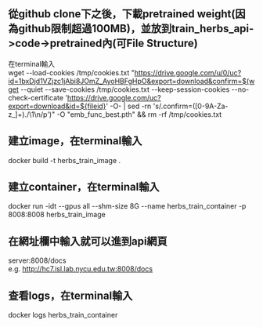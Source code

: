 ## 從github clone下之後，下載pretrained weight(因為github限制超過100MB)，並放到train_herbs_api->code->pretrained內(可File Structure)
在terminal輸入  
wget --load-cookies /tmp/cookies.txt "https://drive.google.com/u/0/uc?id=1bxDjd1VZjzc1jAbi8JOmZ_AyoHBFgHpO&export=download&confirm=$(wget --quiet --save-cookies /tmp/cookies.txt --keep-session-cookies --no-check-certificate 'https://drive.google.com/uc?export=download&id=${fileid}' -O- | sed -rn 's/.confirm=([0-9A-Za-z_]+)./\1\n/p')" -O "emb_func_best.pth" && rm -rf /tmp/cookies.txt

## 建立image，在terminal輸入
docker build -t herbs_train_image .

## 建立container，在terminal輸入
docker run -idt --gpus all --shm-size 8G --name herbs_train_container -p 8008:8008 herbs_train_image

## 在網址欄中輸入就可以進到api網頁
server:8008/docs  
e.g. http://hc7.isl.lab.nycu.edu.tw:8008/docs

## 查看logs，在terminal輸入
docker logs  herbs_train_container
